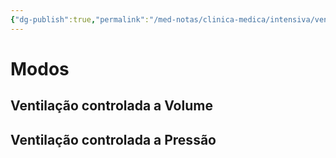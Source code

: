 ```yaml
---
{"dg-publish":true,"permalink":"/med-notas/clinica-medica/intensiva/ventilacao-mecanica/","tags":["review"]}
---
```


# Modos 

## Ventilação controlada a Volume

## Ventilação controlada a Pressão
